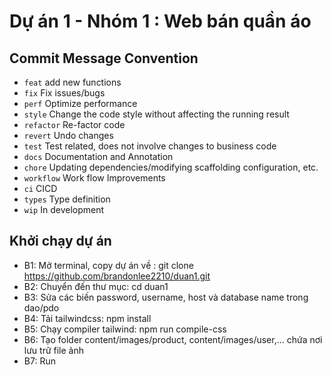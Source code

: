 # Dự án 1 - Nhóm 1 : Web bán quần áo

## Commit Message Convention
- `feat` add new functions
- `fix` Fix issues/bugs
- `perf` Optimize performance
- `style` Change the code style without affecting the running result
- `refactor` Re-factor code
- `revert` Undo changes
- `test` Test related, does not involve changes to business code
- `docs` Documentation and Annotation
- `chore` Updating dependencies/modifying scaffolding configuration, etc.
- `workflow` Work flow Improvements
- `ci` CICD
- `types` Type definition
- `wip` In development

## Khởi chạy dự án

- B1: Mở terminal, copy dự án về : git clone https://github.com/brandonlee2210/duan1.git
- B2: Chuyển đến thư mục: cd duan1
- B3: Sửa các biến password, username, host và database name trong dao/pdo
- B4: Tải tailwindcss: npm install 
- B5: Chạy compiler tailwind: npm run compile-css
- B6: Tạo folder content/images/product, content/images/user,... chứa nơi lưu trữ file ảnh
- B7: Run
